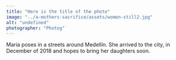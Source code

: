 ```yaml
---
title: "Here is the title of the photo"
image: "../a-mothers-sacrifice/assets/women-still2.jpg"
alt: "undefined"
photographer: "Photog"
---
```

Maria poses in a streets around Medellín. She arrived to the city, in December of 2018 and hopes to bring her daughters soon.